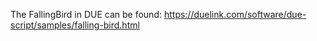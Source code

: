 The FallingBird in DUE can be found: https://duelink.com/software/due-script/samples/falling-bird.html